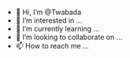 - 👋 Hi, I’m @Twabada
- 👀 I’m interested in ...
- 🌱 I’m currently learning ...
- 💞️ I’m looking to collaborate on ...
- 📫 How to reach me ...

<!---
Twabada/Twabada is a ✨ special ✨ repository because its `README.md` (this file) appears on your GitHub profile.
You can click the Preview link to take a look at your changes.
--->
